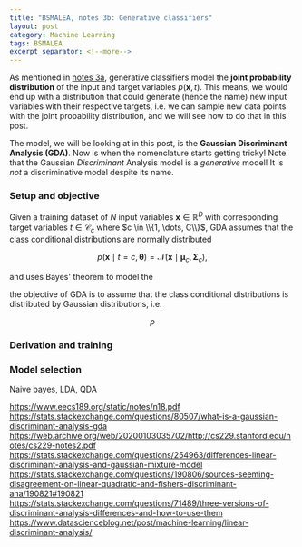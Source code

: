 ```yaml
---
title: "BSMALEA, notes 3b: Generative classifiers"
layout: post
category: Machine Learning
tags: BSMALEA
excerpt_separator: <!--more-->
---
```

As mentioned in <a href="{{ site.url }}/bsmalea-notes-3a">notes 3a</a>, generative classifiers model the **joint probability distribution** of the input and target variables $p(\mathbf{x}, t)$. This means, we would end up with a distribution that could generate (hence the name) new input variables with their respective targets, i.e. we can sample new data points with the joint probability distribution, and we will see how to do that in this post.

The model, we will be looking at in this post, is the **Gaussian Discriminant Analysis (GDA)**. Now is when the nomenclature starts getting tricky! Note that the Gaussian *Discriminant* Analysis model is a *generative* model! It is *not* a discriminative model despite its name.
<!--more-->

### Setup and objective
Given a training dataset of $N$ input variables $\mathbf{x} \in \mathbb{R}^D$ with corresponding target variables $t \in \mathcal{C}_c$ where $c \in \\{1, \dots, C\\}$, GDA assumes that the class conditional distributions are normally distributed

$$
p(\mathbf{x} \mid t = c, \bm{\theta}) = \mathcal{N} \left( \mathbf{x} \mid \bm{\mu}_c, \mathbf{\Sigma}_c \right),
$$

and uses Bayes' theorem to model the 


the objective of GDA is to assume that 
 the class conditional distributions is distributed by Gaussian distributions, i.e.

$$
p
$$




### Derivation and training


### Model selection







Naive bayes, LDA, QDA


https://www.eecs189.org/static/notes/n18.pdf
https://stats.stackexchange.com/questions/80507/what-is-a-gaussian-discriminant-analysis-gda
https://web.archive.org/web/20200103035702/http://cs229.stanford.edu/notes/cs229-notes2.pdf
https://stats.stackexchange.com/questions/254963/differences-linear-discriminant-analysis-and-gaussian-mixture-model
https://stats.stackexchange.com/questions/190806/sources-seeming-disagreement-on-linear-quadratic-and-fishers-discriminant-ana/190821#190821
https://stats.stackexchange.com/questions/71489/three-versions-of-discriminant-analysis-differences-and-how-to-use-them
https://www.datascienceblog.net/post/machine-learning/linear-discriminant-analysis/